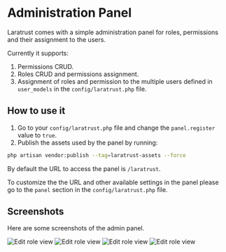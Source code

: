 # Administration Panel

Laratrust comes with a simple administration panel for roles, permissions and their assignment to the users.

Currently it supports:

1. Permissions CRUD.
2. Roles CRUD and permissions assignment.
3. Assignment of roles and permission to the multiple users defined in `user_models` in the `config/laratrust.php` file.

## How to use it

1. Go to your `config/laratrust.php` file and change the `panel.register` value to `true`.
2. Publish the assets used by the panel by running:
```bash
php artisan vendor:publish --tag=laratrust-assets --force
```

By default the URL to access the panel is `/laratrust`.

To customize the the URL and other available settings in the panel please go to the `panel` section in the `config/laratrust.php` file.

## Screenshots

Here are some screenshots of the admin panel.
<div class="admin-panel-screenshots">
<img src="/multiple-users.png" alt="Edit role view">

<img src="/role-assign.png" alt="Edit role view">

<img src="/role-assign-user.png" alt="Edit role view">

<img src="/edit-role.png" alt="Edit role view">
</div>